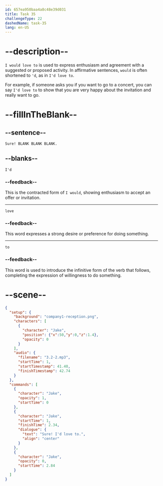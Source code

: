 ```yaml
---
id: 657ea950baa4a8c48e39d031
title: Task 35
challengeType: 22
dashedName: task-35
lang: en-US
---
```


<!-- (Audio) Jake: Sure! I'd love to. -->

# --description--

`I would love to` is used to express enthusiasm and agreement with a suggested or proposed activity. In affirmative sentences, `would` is often shortened to `'d`, as in `I'd love to`.

For example, if someone asks you if you want to go to a concert, you can say `I'd love to` to show that you are very happy about the invitation and really want to go.

# --fillInTheBlank--

## --sentence--

`Sure! BLANK BLANK BLANK.`

## --blanks--

`I'd`

### --feedback--

This is the contracted form of `I would`, showing enthusiasm to accept an offer or invitation.

---

`love`

### --feedback--

This word expresses a strong desire or preference for doing something.

---

`to`

### --feedback--

This word is used to introduce the infinitive form of the verb that follows, completing the expression of willingness to do something.

# --scene--

```json
{
  "setup": {
    "background": "company1-reception.png",
    "characters": [
      {
        "character": "Jake",
        "position": {"x":50,"y":0,"z":1.4},
        "opacity": 0
      }
    ],
    "audio": {
      "filename": "3.2-2.mp3",
      "startTime": 1,
      "startTimestamp": 41.40,
      "finishTimestamp": 42.74
    }
  },
  "commands": [
    {
      "character": "Jake",
      "opacity": 1,
      "startTime": 0
    },
    {
      "character": "Jake",
      "startTime": 1,
      "finishTime": 2.34,
      "dialogue": {
        "text": "Sure! I'd love to.",
        "align": "center"
      }
    },
    {
      "character": "Jake",
      "opacity": 0,
      "startTime": 2.84
    }
  ]
}
```
